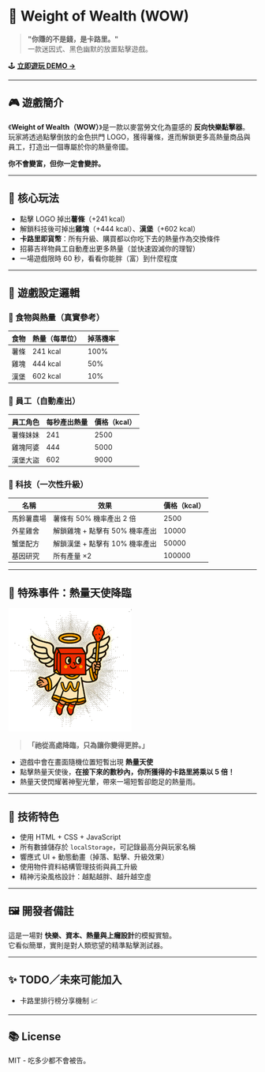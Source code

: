 # 🍟 Weight of Wealth (WOW)

> **"你賺的不是錢，是卡路里。"**  
> 一款迷因式、黑色幽默的放置點擊遊戲。

🕹️ **[立即遊玩 DEMO →](http://homershie.github.io/weight_of_wealth/)**

---

## 🎮 遊戲簡介

《**Weight of Wealth（WOW）**》是一款以麥當勞文化為靈感的 **反向快樂點擊器**。  
玩家將透過點擊倒放的金色拱門 LOGO，獲得薯條，進而解鎖更多高熱量商品與員工，打造出一個專屬於你的熱量帝國。

**你不會變富，但你一定會變胖。**

---

## 🍔 核心玩法

- 點擊 LOGO 掉出**薯條**（+241 kcal）
- 解鎖科技後可掉出**雞塊**（+444 kcal）、**漢堡**（+602 kcal）
- **卡路里即貨幣**：所有升級、購買都以你吃下去的熱量作為交換條件
- 招募吉祥物員工自動產出更多熱量（並快速毀滅你的理智）
- 一場遊戲限時 60 秒，看看你能胖（富）到什麼程度

---

## 🧠 遊戲設定邏輯

### 📌 食物與熱量（真實參考）

| 食物 | 熱量（每單位） | 掉落機率 |
| ---- | -------------- | -------- |
| 薯條 | 241 kcal       | 100%     |
| 雞塊 | 444 kcal       | 50%      |
| 漢堡 | 602 kcal       | 10%      |

### 🏪 員工（自動產出）

| 員工角色 | 每秒產出熱量 | 價格（kcal） |
| -------- | ------------ | ------------ |
| 薯條妹妹 | 241          | 2500         |
| 雞塊阿婆 | 444          | 5000         |
| 漢堡大盜 | 602          | 9000         |

### 🧪 科技（一次性升級）

| 名稱       | 效果                           | 價格（kcal） |
| ---------- | ------------------------------ | ------------ |
| 馬鈴薯農場 | 薯條有 50% 機率產出 2 倍       | 2500         |
| 外星雞舍   | 解鎖雞塊 + 點擊有 50% 機率產出 | 10000        |
| 蟹堡配方   | 解鎖漢堡 + 點擊有 10% 機率產出 | 50000        |
| 基因研究   | 所有產量 ×2                    | 100000       |

---

## 👼 特殊事件：熱量天使降臨

![image](./images/calories_angel.gif)

> **「祂從高處降臨，只為讓你變得更胖。」**

- 遊戲中會在畫面隨機位置短暫出現 **熱量天使**
- 點擊熱量天使後，**在接下來的數秒內，你所獲得的卡路里將乘以 5 倍！**
- 熱量天使閃耀著神聖光暈，帶來一場短暫卻飽足的熱量雨。

---

## 🧾 技術特色

- 使用 HTML + CSS + JavaScript
- 所有數據儲存於 `localStorage`，可記錄最高分與玩家名稱
- 響應式 UI + 動態動畫（掉落、點擊、升級效果）
- 使用物件資料結構管理技術與員工升級
- 精神污染風格設計：越點越胖、越升越空虛

---

## 🖼️ 開發者備註

這是一場對 **快樂、資本、熱量與上癮設計**的模擬實驗。  
它看似簡單，實則是對人類慾望的精準點擊測試器。

---

## ✨ TODO／未來可能加入

- 卡路里排行榜分享機制 📈

---

## 📚 License

MIT - 吃多少都不會被告。
